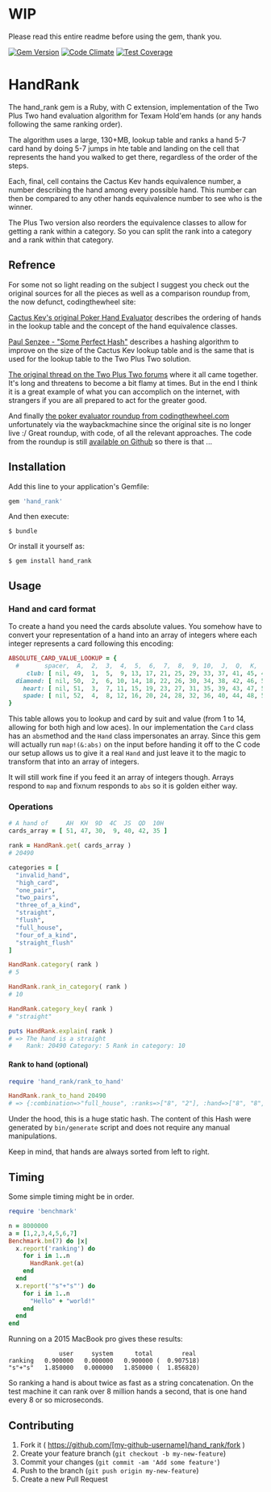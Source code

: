 # WIP

Please read this entire readme before using the gem, thank you.

[![Gem Version](https://badge.fury.io/rb/hand_rank.svg)](http://badge.fury.io/rb/hand_rank)
[![Code Climate](https://codeclimate.com/github/replaygaming/hand_rank/badges/gpa.svg)](https://codeclimate.com/github/replaygaming/hand_rank)
[![Test Coverage](https://codeclimate.com/github/replaygaming/hand_rank/badges/coverage.svg)](https://codeclimate.com/github/replaygaming/hand_rank/coverage)


# HandRank

The hand_rank gem is a Ruby, with C extension, implementation of the Two Plus Two
hand evaluation algorithm for Texam Hold'em hands (or any hands following the
same ranking order).

The algorithm uses a large, 130+MB, lookup table and ranks a hand 5-7 card hand
by doing 5-7 jumps in hte table and landing on the cell that represents the hand
you walked to get there, regardless of the order of the steps.

Each, final, cell contains the Cactus Kev hands equivalence number, a number
describing the hand among every possible hand. This number can then be compared
to any other hands equivalence number to see who is the winner.

The Plus Two version also reorders the equivalence classes to allow for getting
a rank within a category. So you can split the rank into a category and a rank
within that category.

## Refrence

For some not so light reading on the subject I suggest you check out the
original sources for all the pieces as well as a comparison roundup from, the
now defunct, codingthewheel site:

[Cactus Kev's original Poker Hand Evaluator](http://suffe.cool/poker/evaluator.html)
describes the ordering of hands in the lookup table and the concept of the hand
equivalence classes.

[Paul Senzee - "Some Perfect Hash"](http://www.paulsenzee.com/2006/06/some-perfect-hash.html)
describes a hashing algorithm to improve on the size of the Cactus Kev lookup
table and is the same that is used for the lookup table to the Two Plus Two solution.

[The original thread on the Two Plus Two forums]() where it all came together. It's
long and threatens to become a bit flamy at times. But in the end I think it is
a great example of what you can accomplich on the internet, with strangers if
you are all prepared to act for the greater good.

And finally [the poker evaluator roundup from codingthewheel.com](http://web.archive.org/web/20150113024316/http://codingthewheel.com/archives/poker-hand-evaluator-roundup) unfortunately via the
waybackmachine since the original site is no longer live :/ Great roundup, with
code, of all the relevant approaches. The code from the roundup is still
[available on Github](https://github.com/christophschmalhofer/poker/tree/master/XPokerEval)
so there is that ...

## Installation

Add this line to your application's Gemfile:

```ruby
gem 'hand_rank'
```

And then execute:

    $ bundle

Or install it yourself as:

    $ gem install hand_rank

## Usage
### Hand and card format
To create a hand you need the cards absolute values. You somehow have to convert
your representation of a hand into an array of integers where each integer
represents a card following this encoding:

```ruby
ABSOLUTE_CARD_VALUE_LOOKUP = {
  #       spacer,  A,  2,  3,  4,  5,  6,  7,  8,  9, 10,  J,  Q,  K,  A
     club: [ nil, 49,  1,  5,  9, 13, 17, 21, 25, 29, 33, 37, 41, 45, 49 ],
  diamond: [ nil, 50,  2,  6, 10, 14, 18, 22, 26, 30, 34, 38, 42, 46, 50 ],
    heart: [ nil, 51,  3,  7, 11, 15, 19, 23, 27, 31, 35, 39, 43, 47, 51 ],
    spade: [ nil, 52,  4,  8, 12, 16, 20, 24, 28, 32, 36, 40, 44, 48, 52 ],
}
```

This table allows you to lookup and card by suit and value (from 1 to 14,
allowing for both high and low aces). In our implementation the `Card` class has
an `abs`method and the `Hand` class impersonates an array. Since this gem will
actually run `map!(&:abs)` on the input before handing it off to the C code our
setup allows us to give it a real `Hand` and just leave it to the magic to
transform that into an array of integers.

It will still work fine if you feed it an array of integers though. Arrays
respond to `map` and fixnum responds to `abs` so it is golden either way.

### Operations

```ruby
# A hand of     AH  KH  9D  4C  JS  QD  10H
cards_array = [ 51, 47, 30,  9, 40, 42, 35 ]

rank = HandRank.get( cards_array )
# 20490

categories = [
  "invalid_hand",
  "high_card",
  "one_pair",
  "two_pairs",
  "three_of_a_kind",
  "straight",
  "flush",
  "full_house",
  "four_of_a_kind",
  "straight_flush"
]

HandRank.category( rank )
# 5

HandRank.rank_in_category( rank )
# 10

HandRank.category_key( rank )
# "straight"

puts HandRank.explain( rank )
# => The hand is a straight
#    Rank: 20490 Category: 5 Rank in category: 10
```

#### Rank to hand (optional)

```ruby
require 'hand_rank/rank_to_hand'

HandRank.rank_to_hand 20490
# => {:combination=>"full_house", :ranks=>["8", "2"], :hand=>["8", "8", "2", "2", "2"]}
```

Under the hood, this is a huge static hash. The content of this Hash were generated by
`bin/generate` script and does not require any manual manipulations.

Keep in mind, that hands are always sorted from left to right.

## Timing
Some simple timing might be in order.

```ruby
require 'benchmark'

n = 8000000
a = [1,2,3,4,5,6,7]
Benchmark.bm(7) do |x|
  x.report('ranking') do
    for i in 1..n
      HandRank.get(a)
    end
  end
  x.report('"s"+"s"') do
    for i in 1..n
      "Hello" + "world!"
    end
  end
end
```

Running on a 2015 MacBook pro gives these results:

```
              user     system      total        real
ranking   0.900000   0.000000   0.900000 (  0.907518)
"s"+"s"   1.850000   0.000000   1.850000 (  1.856820)
```

So ranking a hand is about twice as fast as a string concatenation. On the test
machine it can rank over 8 million hands a second, that is one hand every 8 or
so microseconds.

## Contributing

1. Fork it ( https://github.com/[my-github-username]/hand_rank/fork )
2. Create your feature branch (`git checkout -b my-new-feature`)
3. Commit your changes (`git commit -am 'Add some feature'`)
4. Push to the branch (`git push origin my-new-feature`)
5. Create a new Pull Request
